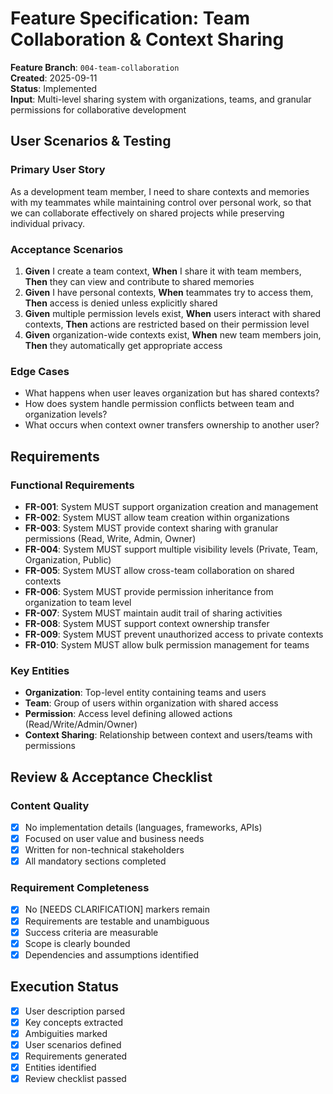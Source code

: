 # Feature Specification: Team Collaboration & Context Sharing

**Feature Branch**: `004-team-collaboration`  
**Created**: 2025-09-11  
**Status**: Implemented  
**Input**: Multi-level sharing system with organizations, teams, and granular permissions for collaborative development

## User Scenarios & Testing

### Primary User Story
As a development team member, I need to share contexts and memories with my teammates while maintaining control over personal work, so that we can collaborate effectively on shared projects while preserving individual privacy.

### Acceptance Scenarios
1. **Given** I create a team context, **When** I share it with team members, **Then** they can view and contribute to shared memories
2. **Given** I have personal contexts, **When** teammates try to access them, **Then** access is denied unless explicitly shared
3. **Given** multiple permission levels exist, **When** users interact with shared contexts, **Then** actions are restricted based on their permission level
4. **Given** organization-wide contexts exist, **When** new team members join, **Then** they automatically get appropriate access

### Edge Cases
- What happens when user leaves organization but has shared contexts?
- How does system handle permission conflicts between team and organization levels?
- What occurs when context owner transfers ownership to another user?

## Requirements

### Functional Requirements
- **FR-001**: System MUST support organization creation and management
- **FR-002**: System MUST allow team creation within organizations
- **FR-003**: System MUST provide context sharing with granular permissions (Read, Write, Admin, Owner)
- **FR-004**: System MUST support multiple visibility levels (Private, Team, Organization, Public)
- **FR-005**: System MUST allow cross-team collaboration on shared contexts
- **FR-006**: System MUST provide permission inheritance from organization to team level
- **FR-007**: System MUST maintain audit trail of sharing activities
- **FR-008**: System MUST support context ownership transfer
- **FR-009**: System MUST prevent unauthorized access to private contexts
- **FR-010**: System MUST allow bulk permission management for teams

### Key Entities
- **Organization**: Top-level entity containing teams and users
- **Team**: Group of users within organization with shared access
- **Permission**: Access level defining allowed actions (Read/Write/Admin/Owner)
- **Context Sharing**: Relationship between context and users/teams with permissions

## Review & Acceptance Checklist

### Content Quality
- [x] No implementation details (languages, frameworks, APIs)
- [x] Focused on user value and business needs
- [x] Written for non-technical stakeholders
- [x] All mandatory sections completed

### Requirement Completeness
- [x] No [NEEDS CLARIFICATION] markers remain
- [x] Requirements are testable and unambiguous  
- [x] Success criteria are measurable
- [x] Scope is clearly bounded
- [x] Dependencies and assumptions identified

## Execution Status

- [x] User description parsed
- [x] Key concepts extracted
- [x] Ambiguities marked
- [x] User scenarios defined
- [x] Requirements generated
- [x] Entities identified
- [x] Review checklist passed
